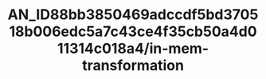 ---  
schema: schema:AN_ID88bb3850469adccdf5bd370518b006edc5a7c43ce4f35cb50a4d011314c018a4/in-mem-transformation  
title: AN_ID88bb3850469adccdf5bd370518b006edc5a7c43ce4f35cb50a4d011314c018a4/in-mem-transformation  
organization: Sample Department  
notes: Used in 0 lineage(s)  
resources:  
  - name: AN_ID88bb3850469adccdf5bd370518b006edc5a7c43ce4f35cb50a4d011314c018a4/in-mem-transformation 
    url: in-mem://AN_ID88bb3850469adccdf5bd370518b006edc5a7c43ce4f35cb50a4d011314c018a4/in-mem-transformation 
    format : DataFrame  
license: None  
category:
  - Education  
maintainer: User  
maintainer_email: UserMail  
---
